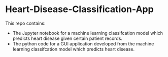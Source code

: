 # Heart-Disease-Classification-App
This repo contains:
- The Jupyter notebook for a machine learning classifcation model which predicts heart disease given certain patient records. 
- The python code for a GUI application developed from the machine learning classifcation model which predicts heart disease.

